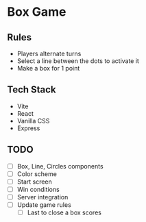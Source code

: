 # Box Game

## Rules

- Players alternate turns
- Select a line between the dots to activate it
- Make a box for 1 point

## Tech Stack

- Vite
- React
- Vanilla CSS
- Express

## TODO

- [ ] Box, Line, Circles components
- [ ] Color scheme
- [ ] Start screen
- [ ] Win conditions
- [ ] Server integration
- [ ] Update game rules
  - [ ] Last to close a box scores
